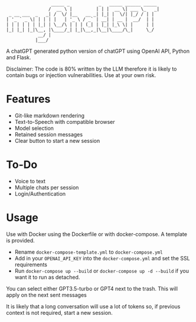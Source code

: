 ```
                 _____ _           _   _____ ______ _____ 
                /  __ \ |         | | |  __ \| ___ \_   _|
 _ __ ___  _   _| /  \/ |__   __ _| |_| |  \/| |_/ / | |  
| '_ ` _ \| | | | |   | '_ \ / _` | __| | __ |  __/  | |  
| | | | | | |_| | \__/\ | | | (_| | |_| |_\ \| |     | |  
|_| |_| |_|\__, |\____/_| |_|\__,_|\__|\____/\_|     \_/  
            __/ |                                         
           |___/                                         
```

A chatGPT generated python version of chatGPT using OpenAI API, Python and Flask.

Disclaimer: The code is 80% written by the LLM therefore it is likely to contain bugs or injection vulnerabilities. Use at your own risk.

# Features
- Git-like markdown rendering
- Text-to-Speech with compatible browser
- Model selection
- Retained session messages 
- Clear button to start a new session

# To-Do
- Voice to text
- Multiple chats per session
- Login/Authentication

# Usage
Use with Docker using the Dockerfile or with docker-compose. A template is provided.
- Rename `docker-compose-template.yml` to `docker-compose.yml`
- Add in your `OPENAI_API_KEY` into the `docker-compose.yml` and set the SSL requirements
- Run `docker-compose up --build` or `docker-compose up -d --build` if you want it to run as detached.

You can select either GPT3.5-turbo or GPT4 next to the trash. This will apply on the next sent messages

It is likely that a long conversation will use a lot of tokens so, if previous context is not required, start a new session.